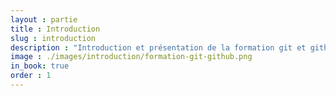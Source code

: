 ```yaml
---
layout : partie
title : Introduction
slug : introduction
description : "Introduction et présentation de la formation git et github.com"
image : ./images/introduction/formation-git-github.png
in_book: true
order : 1
---
```


